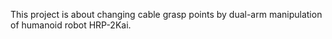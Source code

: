 This project is about changing cable grasp points by dual-arm manipulation of humanoid robot HRP-2Kai.
